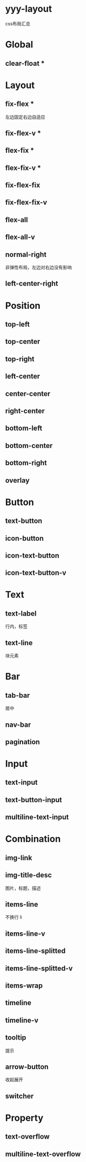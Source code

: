 # yyy-layout
css布局汇总

# Global 
 
 
## clear-float   *
 
 
# Layout 
 
 
## fix-flex   *
 左边固定右边自适应
 
## fix-flex-v   *
 
 
## flex-fix   *
 
 
## flex-fix-v   *
 
 
## fix-flex-fix 
 
 
## fix-flex-fix-v 
 
 
## flex-all 
 
 
## flex-all-v 
 
 
## normal-right 
 非弹性布局，左边对右边没有影响
 
## left-center-right 
 
 
# Position 
 
 
## top-left 
 
 
## top-center 
 
 
## top-right 
 
 
## left-center 
 
 
## center-center 
 
 
## right-center 
 
 
## bottom-left 
 
 
## bottom-center 
 
 
## bottom-right 
 
 
## overlay 
 
 
# Button 
 
 
## text-button 
 
 
## icon-button 
 
 
## icon-text-button 
 
 
## icon-text-button-v 
 
 
# Text 
 
 
## text-label 
 行内，标签
 
## text-line 
 块元素
 
# Bar 
 
 
## tab-bar 
居中 
 
## nav-bar 
 
 
## pagination 
 
 
# Input 
 
 
## text-input 
 
 
## text-button-input 
 
 
## multiline-text-input 
 
 
# Combination 
 
 
## img-link 
 
 
## img-title-desc 
 图片，标题，描述
 
## items-line 
 不换行 li
 
## items-line-v 
 
 
## items-line-splitted 
 
 
## items-line-splitted-v 
 
 
## items-wrap 
 
 
## timeline 
 
 
## timeline-v 
 
 
## tooltip 
 提示
 
## arrow-button 
 收起展开
 
## switcher 
 
 
# Property 
 
 
## text-overflow 
 
 
## multiline-text-overflow 
 
 

